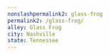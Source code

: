 ```yaml
---
﻿nonslashpermalink2: glass-frog
permalink2: /glass-frog/
alley: Glass Frog
city: Nashville
state: Tennessee
---
```

